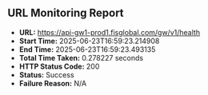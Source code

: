 ## URL Monitoring Report

- **URL:** https://api-gw1-prod1.fisglobal.com/gw/v1/health
- **Start Time:** 2025-06-23T16:59:23.214908
- **End Time:** 2025-06-23T16:59:23.493135
- **Total Time Taken:** 0.278227 seconds
- **HTTP Status Code:** 200
- **Status:** Success
- **Failure Reason:** N/A
